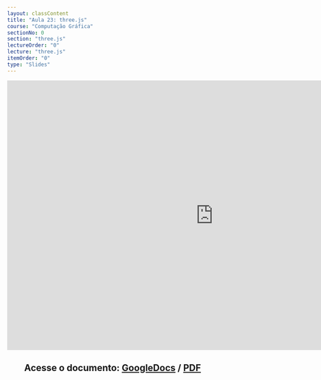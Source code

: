 ```yaml
---
layout: classContent
title: "Aula 23: three.js"
course: "Computação Gráfica"
sectionNo: 0
section: "three.js"
lectureOrder: "0"
lecture: "three.js"
itemOrder: "0"
type: "Slides"
---
```


<iframe src="https://docs.google.com/presentation/d/e/2PACX-1vS1lbBPKXZnPL09x9__Dx86cjWIQ2HrUJClfy0p2GBmomFsoLhV2cTi6pXv8tCQXebDBnfQLOEOGPiL/embed?start=false&loop=false&delayms=3000" frameborder="0" width="960" height="629" allowfullscreen="true" mozallowfullscreen="true" webkitallowfullscreen="true"></iframe>

## &nbsp;&nbsp;&nbsp;&nbsp;&nbsp;&nbsp;&nbsp;&nbsp;Acesse o documento: [GoogleDocs](https://docs.google.com/presentation/d/192QzIEzzXLI9aLnENS1Vk0fyfFYFfH9ecg84dwTSBJU/preview?rm=minimal&usp=sharing) / [PDF]()


